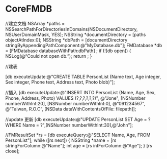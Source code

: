 # CoreFMDB

//建立文档
NSArray *paths = NSSearchPathForDirectoriesInDomains(NSDocumentDirectory, NSUserDomainMask, YES);
NSString *documentDirectory = [paths objectAtIndex:0];
NSString *dbPath = [documentDirectory stringByAppendingPathComponent:@"MyDatabase.db"];
FMDatabase *db = [FMDatabase databaseWithPath:dbPath] ;
if (![db open]) {
   NSLog(@“Could not open db.”);
   return ;
   }

//建表

[db executeUpdate:@"CREATE TABLE PersonList (Name text, Age integer, Sex integer, Phone text, Address text, Photo blob)"];

//插入
[db executeUpdate:@"INSERT INTO PersonList (Name, Age, Sex, Phone, Address, Photo) VALUES (?,?,?,?,?,?)",
@"Jone", [NSNumber numberWithInt:20], [NSNumber numberWithInt:0], @“091234567”, @“Taiwan, R.O.C”, [NSData dataWithContentsOfFile: filepath]];

//update 更新
[db executeUpdate:@"UPDATE PersonList SET Age = ? WHERE Name = ?",[NSNumber numberWithInt:30],@“John”];   

//FMResultSet *rs = [db executeQuery:@"SELECT Name, Age, FROM PersonList"];
while ([rs next]) {
NSString *name = [rs stringForColumn:@"Name"];
int age = [rs intForColumn:@"Age"];
}
[rs close];
